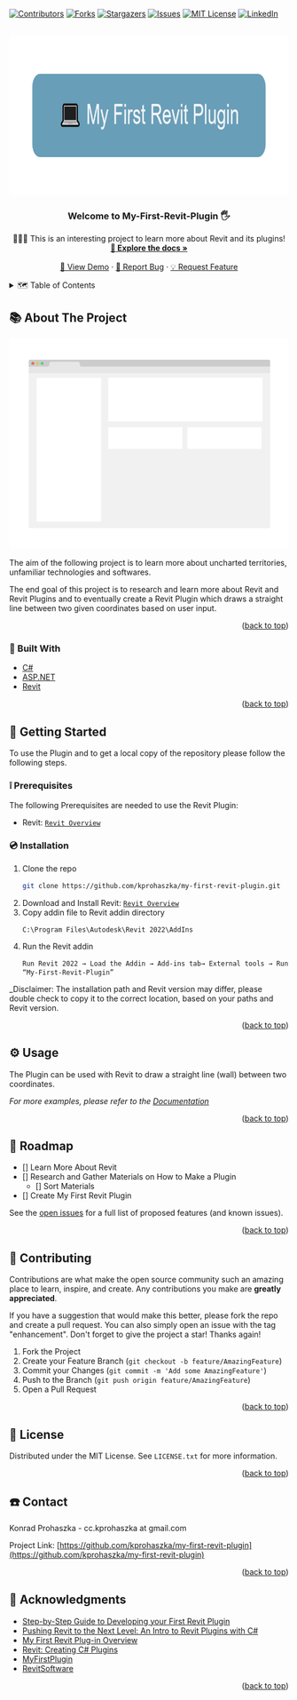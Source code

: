 <div id="top"></div>
<!--
*** Thanks for checking out the Best-README-Template. If you have a suggestion
*** that would make this better, please fork the repo and create a pull request
*** or simply open an issue with the tag "enhancement".
*** Don't forget to give the project a star!
*** Thanks again! Now go create something AMAZING! :D
-->



<!-- PROJECT SHIELDS -->
<!--
*** I'm using markdown "reference style" links for readability.
*** Reference links are enclosed in brackets [ ] instead of parentheses ( ).
*** See the bottom of this document for the declaration of the reference variables
*** for contributors-url, forks-url, etc. This is an optional, concise syntax you may use.
*** https://www.markdownguide.org/basic-syntax/#reference-style-links
-->
[![Contributors][contributors-shield]][contributors-url]
[![Forks][forks-shield]][forks-url]
[![Stargazers][stars-shield]][stars-url]
[![Issues][issues-shield]][issues-url]
[![MIT License][license-shield]][license-url]
[![LinkedIn][linkedin-shield]][linkedin-url]



<!-- PROJECT LOGO -->
<br />
<div align="center">
  <a href="https://github.com/github_username/repo_name">
    <img src="images/logo.png" alt="Logo" width="838" height="288">
  </a>

<h3 align="center">Welcome to My-First-Revit-Plugin 🖐</h3>

  <p align="center">
    👨🏼‍🎓 This is an interesting project to learn more about Revit and its plugins!
    <br />
    <a href="https://github.com/github_username/repo_name"><strong>📄 Explore the docs »</strong></a>
    <br />
    <br />
    <a href="https://github.com/github_username/repo_name">🔭 View Demo</a>
    ·
    <a href="https://github.com/github_username/repo_name/issues">🐞 Report Bug</a>
    ·
    <a href="https://github.com/github_username/repo_name/issues">💡 Request Feature</a>
  </p>
</div>



<!-- TABLE OF CONTENTS -->
<details>
  <summary>🗺 Table of Contents</summary>
  <ol>
    <li>
      <a href="#about-the-project">📚 About The Project</a>
      <ul>
        <li><a href="#built-with">🔨 Built With</a></li>
      </ul>
    </li>
    <li>
      <a href="#getting-started">🚦 Getting Started</a>
      <ul>
        <li><a href="#prerequisites">❕ Prerequisites</a></li>
        <li><a href="#installation">💿 Installation</a></li>
      </ul>
    </li>
    <li><a href="#usage">⚙️ Usage</a></li>
    <li><a href="#roadmap">🛫 Roadmap</a></li>
    <li><a href="#contributing">🤝 Contributing</a></li>
    <li><a href="#license">🧾 License</a></li>
    <li><a href="#contact">☎️ Contact</a></li>
    <li><a href="#acknowledgments">💎 Acknowledgments</a></li>
  </ol>
</details>



<!-- ABOUT THE PROJECT -->
## 📚 About The Project

[![My-First-Revit-Plugin][product-screenshot]](https://github.com/kprohaszka/my-first-revit-plugin)

The aim of the following project is to learn more about uncharted territories, unfamiliar technologies and softwares.

The end goal of this project is to research and learn more about Revit and Revit Plugins and to eventually
create a Revit Plugin which draws a straight line between two given coordinates based on user input.

<p align="right">(<a href="#top">back to top</a>)</p>



### 🔨 Built With

* [C#](https://en.wikipedia.org/wiki/C_Sharp_(programming_language))
* [ASP.NET](https://dotnet.microsoft.com/apps/aspnet)
* [Revit](https://www.autodesk.com/products/revit/overview)

<p align="right">(<a href="#top">back to top</a>)</p>



<!-- GETTING STARTED -->
## 🚦 Getting Started

To use the Plugin and to get a local copy of the repository please
follow the following steps.

### ❕ Prerequisites

The following Prerequisites are needed to use the Revit Plugin:

* Revit: 
  [```Revit Overview```](https://www.autodesk.com/products/revit/overview)

### 💿 Installation

1. Clone the repo
   ```sh
   git clone https://github.com/kprohaszka/my-first-revit-plugin.git
   ```
2. Download and Install Revit: 
   [```Revit Overview```](https://www.autodesk.com/products/revit/overview)
3. Copy addin file to Revit addin directory
   ```
   C:\Program Files\Autodesk\Revit 2022\AddIns
   ```
4. Run the Revit addin
   ```
   Run Revit 2022 → Load the Addin → Add-ins tab→ External tools → Run “My-First-Revit-Plugin”
   ```

_Disclaimer: The installation path and Revit version may differ, please double check to copy it to the correct location, based on your paths and Revit version.

<p align="right">(<a href="#top">back to top</a>)</p>



<!-- USAGE EXAMPLES -->
## ⚙️ Usage

The Plugin can be used with Revit to draw a straight line (wall) between two coordinates.

_For more examples, please refer to the [Documentation](https://github.com/kprohaszka/my-first-revit-plugin/issues)_

<p align="right">(<a href="#top">back to top</a>)</p>



<!-- ROADMAP -->
## 🛫 Roadmap

- [] Learn More About Revit
- [] Research and Gather Materials on How to Make a Plugin
    - [] Sort Materials
- [] Create My First Revit Plugin

See the [open issues](https://github.com/kprohaszka/my-first-revit-plugin/issues) for a full list of proposed features (and known issues).

<p align="right">(<a href="#top">back to top</a>)</p>



<!-- CONTRIBUTING -->
## 🤝 Contributing

Contributions are what make the open source community such an amazing place to learn, inspire, and create. Any contributions you make are **greatly appreciated**.

If you have a suggestion that would make this better, please fork the repo and create a pull request. You can also simply open an issue with the tag "enhancement".
Don't forget to give the project a star! Thanks again!

1. Fork the Project
2. Create your Feature Branch (`git checkout -b feature/AmazingFeature`)
3. Commit your Changes (`git commit -m 'Add some AmazingFeature'`)
4. Push to the Branch (`git push origin feature/AmazingFeature`)
5. Open a Pull Request

<p align="right">(<a href="#top">back to top</a>)</p>



<!-- LICENSE -->
## 🧾 License

Distributed under the MIT License. See `LICENSE.txt` for more information.

<p align="right">(<a href="#top">back to top</a>)</p>



<!-- CONTACT -->
## ☎️ Contact

Konrad Prohaszka - cc.kprohaszka at gmail.com

Project Link: [https://github.com/kprohaszka/my-first-revit-plugin](https://github.com/kprohaszka/my-first-revit-plugin)

<p align="right">(<a href="#top">back to top</a>)</p>



<!-- ACKNOWLEDGMENTS -->
## 💎 Acknowledgments

* [Step-by-Step Guide to Developing your First Revit Plugin](http://aectechy.com/stepbystep-guide-to-your-first-revit-plugin/)
* [Pushing Revit to the Next Level: An Intro to Revit Plugins with C#](https://www.autodesk.com/autodesk-university/class/Pushing-Revit-Next-Level-Intro-Revit-Plugins-C-2018)
* [My First Revit Plug-in Overview](https://knowledge.autodesk.com/search-result/caas/simplecontent/content/my-first-revit-plug-overview.html)
* [Revit: Creating C# Plugins](https://www.linkedin.com/learning/revit-creating-c-sharp-plugins)
* [MyFirstPlugin](https://thebuildingcoder.typepad.com/files/revit_2013_api_my_first_plug-in_training.pdf)
* [RevitSoftware](https://www.autodesk.com/products/revit/overview?term=1-YEAR&tab=subscription)

<p align="right">(<a href="#top">back to top</a>)</p>



<!-- MARKDOWN LINKS & IMAGES -->
<!-- https://www.markdownguide.org/basic-syntax/#reference-style-links -->
[contributors-shield]: https://img.shields.io/github/contributors/kprohaszka/my-first-revit-plugin.svg?style=for-the-badge
[contributors-url]: https://github.com/kprohaszka/my-first-revit-plugin/graphs/contributors
[forks-shield]: https://img.shields.io/github/forks/kprohaszka/my-first-revit-plugin.svg?style=for-the-badge
[forks-url]: https://github.com/kprohaszka/my-first-revit-plugin/network/members
[stars-shield]: https://img.shields.io/github/stars/kprohaszka/my-first-revit-plugin.svg?style=for-the-badge
[stars-url]: https://github.com/kprohaszka/my-first-revit-plugin/stargazers
[issues-shield]: https://img.shields.io/github/issues/kprohaszka/my-first-revit-plugin.svg?style=for-the-badge
[issues-url]: https://github.com/kprohaszka/my-first-revit-plugin/issues
[license-shield]: https://img.shields.io/github/license/kprohaszka/my-first-revit-plugin.svg?style=for-the-badge
[license-url]: https://github.com/kprohaszka/my-first-revit-plugin/blob/main/LICENSE.txt
[linkedin-shield]: https://img.shields.io/badge/-LinkedIn-black.svg?style=for-the-badge&logo=linkedin&colorB=555
[linkedin-url]: https://linkedin.com/in/konradprohaszka
[product-screenshot]: images/screenshot.png